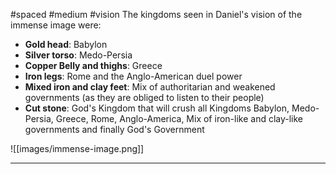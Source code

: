#spaced #medium #vision
The kingdoms seen in Daniel's vision of the immense image were:
- **Gold head**: Babylon
- **Silver torso**: Medo-Persia
- **Copper Belly and thighs**: Greece
- **Iron legs**: Rome and the Anglo-American duel power
- **Mixed iron and clay feet**: Mix of authoritarian and weakened governments (as they are obliged to listen to their people)
- **Cut stone**: God's Kingdom that will crush all Kingdoms
Babylon, Medo-Persia, Greece, Rome, Anglo-America, Mix of iron-like and clay-like governments and finally God's Government

![[images/immense-image.png]]
- - -
